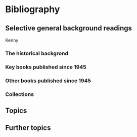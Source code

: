 # Bibliography

## Selective general background readings

Kenny

### The historical backgrond

### Key books published since 1945

### Other books published since 1945

### Collections

## Topics


## Further topics



<!-- 1. x
2. y
3. z

### x
readings

questions

### y

### z  -->
